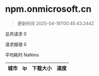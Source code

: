 
  # npm.onmicrosoft.cn

  > 更新时间 2025-04-18T00:45:43.244Z
  
  总共请求 0

  请求报错 0

  平均耗时 NaNms

|城市|ip|下载大小|速度|
|-----|----------|---|---|

  